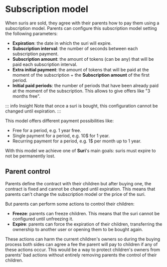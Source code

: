 # Subscription model

When suris are sold, they agree with their parents how to pay them using a subscription model. Parents can configure
this subscription model setting the following parameters:

- **Expiration**: the date in which the suri will expire.
- **Subscription interval**: the number of seconds between each subscription payment.
- **Subscription amount**: the amount of tokens (can be any) that will be paid each subscription interval.
- **Extra initial payment**: the amount of tokens that will be paid at the moment of the subscription + the
  **Subscription amount** of the first period.
- **Initial paid periods**: the number of periods that have been already paid at the moment of the subscription. This
  allows to give offers like "3 months free".

::: info Insight
Note that once a suri is bought, this configuration cannot be changed until expiration.
:::

This model offers different payment possibilities like:

- Free for a period, e.g. 1 year free.
- Single payment for a period, e.g. 10$ for 1 year.
- Recurring payment for a period, e.g. 1$ per month up to 1 year.

With this model we achieve one of **Suri**'s main goals: suris must expire to not be permanently lost.

## Parent control

Parents define the contract with their children but after buying one, the contract is fixed and cannot be changed until
expiration. This means that parents can't change the subscription model or the price of the suri.

But parents can perform some actions to control their children:

- **Freeze**: parents can freeze children. This means that the suri cannot be configured until unfreezing it.
- **Expire**: parents can force the expiration of their children, transferring the ownership to another user or opening
  them to be bought again.

These actions can harm the current children's owners so during the buying process both sides can agree a fee the parent
will pay to children if any of these actions occur. This would be a way to protect children's owners from parents' bad
actions without entirely removing parents the control of their children.
